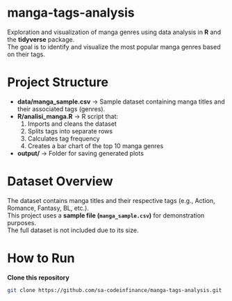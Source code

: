 # manga-tags-analysis

Exploration and visualization of manga genres using data analysis in **R** and the **tidyverse** package.  
The goal is to identify and visualize the most popular manga genres based on their tags.


# Project Structure
- **data/manga_sample.csv** → Sample dataset containing manga titles and their associated tags (genres).
- **R/analisi_manga.R** → R script that:
  1. Imports and cleans the dataset
  2. Splits tags into separate rows
  3. Calculates tag frequency
  4. Creates a bar chart of the top 10 manga genres
- **output/** → Folder for saving generated plots


# Dataset Overview
The dataset contains manga titles and their respective tags (e.g., Action, Romance, Fantasy, BL, etc.).  
This project uses a **sample file (`manga_sample.csv`)** for demonstration purposes.  
The full dataset is not included due to its size.


# How to Run
 **Clone this repository**
   ```bash
   git clone https://github.com/sa-codeinfinance/manga-tags-analysis.git
